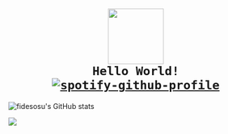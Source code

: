 # <h1 align="center"> <code>[<img src="https://fidesosu.tk/not_related/fubuki.jpg" height="110px">](https://twitter.com/fidesosu) Hello World! [![spotify-github-profile](https://spotify-github-profile.vercel.app/api/view?uid=21eopzilbov2hl65c7ybwd5za&cover_image=true&theme=natemoo-re&show_offline=false&background_color=121212&bar_color=ff0050&bar_color_cover=true)](https://open.spotify.com/user/21eopzilbov2hl65c7ybwd5za)</code> </h1>

![fidesosu's GitHub stats](https://github-readme-stats.vercel.app/api?username=fidesosu&show_icons=true&theme=transparent&hide_border=true&title_color=9e7777&text_color=deba9d&icon_color=6f4c5b)

<img src="https://github-readme-stats.vercel.app/api/top-langs?username=fidesosu&theme=transparent&hide_border=true&title_color=9e7777&text_color=deba9d"/>
